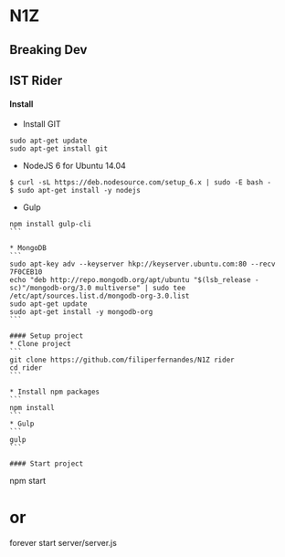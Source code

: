 
# N1Z
## Breaking Dev
## IST Rider

#### Install

* Install GIT
```
sudo apt-get update
sudo apt-get install git
```

* NodeJS 6 for Ubuntu 14.04
```
$ curl -sL https://deb.nodesource.com/setup_6.x | sudo -E bash -
$ sudo apt-get install -y nodejs
```

* Gulp
````
npm install gulp-cli
```

* MongoDB
```
sudo apt-key adv --keyserver hkp://keyserver.ubuntu.com:80 --recv 7F0CEB10
echo "deb http://repo.mongodb.org/apt/ubuntu "$(lsb_release -sc)"/mongodb-org/3.0 multiverse" | sudo tee /etc/apt/sources.list.d/mongodb-org-3.0.list
sudo apt-get update
sudo apt-get install -y mongodb-org
```

#### Setup project
* Clone project
```
git clone https://github.com/filiperfernandes/N1Z rider
cd rider
```

* Install npm packages
```
npm install
```
* Gulp
```
gulp
```

#### Start project
````
npm start
# or
forever start server/server.js
```

